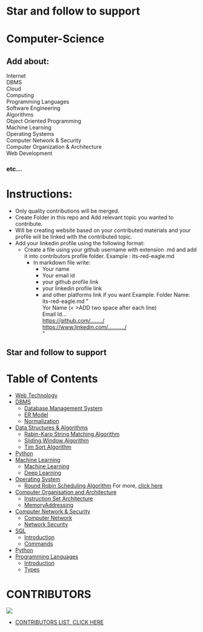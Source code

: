 # <b>Star and follow to support</b>

# Computer-Science

## Add about:

Internet  
DBMS  
Cloud  
Computing  
Programming Languages  
Software Engineering  
Algorithms  
Object Oriented Programming  
Machine Learning  
Operating Systems  
Computer Network & Security  
Computer Organization & Architecture  
Web Development

### etc...

# Instructions:

- Only quality contributions will be merged.
- Create Folder in this repo and Add relevant topic you wanted to contribute.
- Will be creating website based on your contributed materials and your profile will be linked with the contributed topic.
- Add your linkedin profile using the following format:
  - Create a file using your github username with extension .md and add it into contributors profile folder.
    Example : its-red-eagle.md
    - In markdown file write:
      - Your name
      - Your email id
      - your github profile link
      - your linkedin profile link
      - and other platforms link if you want
      Example:
      Folder Name: its-red-eagle.md
      "  
       Yor Name (< >ADD two space after each line)  
       Email Id...  
       https://github.com/......../  
       https://www.linkedin.com/.........../  
       "

## Star and follow to support

# Table of Contents

- [Web Technology](Web%20Technology/WebTechnology.md)
- [DBMS](DBMS/Database%20Management%20System/readme.md)
  - [Database Management System](DBMS/Database%20Management%20System/readme.md)
  - [ER Model](DBMS/ER%20Model/readme.md)
  - [Normalization](DBMS/Normalization/readme.md)
- [Data Structures & Algorithms]()
  - [Rabin-Karp String Matching Algorithm](Data%20Structures%20and%20Algorithms/Rabin-Karp-String-Matching-Algo.md)
  - [Sliding Window Algorithm](Data%20Structures%20and%20Algorithms/Sliding-Window-Algo.md)
  - [Tim Sort Algorithm](Data%20Structures%20and%20Algorithms/Tim-Sort.md)
- [Python](Python/python.md)
- [Machine Learning]()
  - [Machine Learning](Machine%20Learning/deep-learning.md)
  - [Deep Learning](Machine%20Learning/deep-learning.md)
- [Operating System](Operating%20System/os.md)
  - [Round Robin Scheduling Algorithm](Operating%System/Round%Robin%Scheduling%Algorithm.md)
    For more, [click here](Operating%20System)
- [Computer Organisation and Architecture]()
  - [Instruction Set Architecture](Computer%20Organisation%20and%20Architecture/InstructionSetArchitecture.md)
  - [MemoryAddressing](Computer%20Organisation%20and%20Architecture/MemoryAddressing.md)
- [Computer Network & Security]()
  - [Computer Network](Computer%20Network%20&%20Security/Computer_network.md)
  - [Network Security](Computer%20Network%20&%20Security/network_security.md)
- [SQL]()
  - [Introduction](SQL/Introduction.md)
  - [Commands](SQL/Commands.md)
- [Python](Python/python.md)
- [Programming Languages]()
  - [Introduction](Programming%20Languages/introduction.md)
  - [Types](Programming%20Languages/Types.md)

# CONTRIBUTORS

<a href="https://github.com/its-red-eagle/Computer-Science-Engineering/graphs/contributors">
  <img src="https://contrib.rocks/image?repo=its-red-eagle/Computer-Science-Engineering" />
</a>

- [CONTRIBUTORS LIST, CLICK HERE](Contributors%20List/README.md)  

